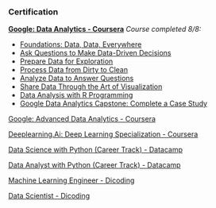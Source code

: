 ### Certification

**[Google: Data Analytics - Coursera](https://www.coursera.org/account/accomplishments/professional-cert/C8FRK8GEKAA8)** 
*Course completed 8/8:*   
- [Foundations: Data, Data, Everywhere](https://www.coursera.org/account/accomplishments/certificate/4XXUL533VS7R)
- [Ask Questions to Make Data-Driven Decisions](https://www.coursera.org/account/accomplishments/certificate/4XXUL533VS7R)
- [Prepare Data for Exploration](https://www.coursera.org/account/accomplishments/certificate/X8KU7K7QXZ9L)
- [Process Data from Dirty to Clean](https://www.coursera.org/account/accomplishments/certificate/CVR3WFVNTM9V)
- [Analyze Data to Answer Questions](https://www.coursera.org/account/accomplishments/certificate/PX4NVMSQ9TVB)
- [Share Data Through the Art of Visualization](https://www.coursera.org/account/accomplishments/certificate/WVMHZGVVCUEY)
- [Data Analysis with R Programming](https://www.coursera.org/account/accomplishments/certificate/SWBFPSUHCSHX)
- [Google Data Analytics Capstone: Complete a Case Study](https://www.coursera.org/account/accomplishments/certificate/RTYUQHVGFRGE)

 [Google: Advanced Data Analytics - Coursera](https://www.coursera.org/account/accomplishments/professional-cert/TZ2M5A7L4QPX)

 [Deeplearning.Ai: Deep Learning Specialization - Coursera]()

 [Data Science with Python (Career Track) - Datacamp]()

 [Data Analyst with Python (Career Track) - Datacamp]()

 [Machine Learning Engineer - Dicoding]()  

 [Data Scientist - Dicoding]()
